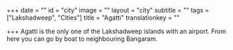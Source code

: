 +++
date = ""
id = "city"
image = ""
layout = "city"
subtitle = ""
tags = ["Lakshadweep", "Cities"]
title = "Agatti"
translationkey = ""

+++
Agatti is the only one of the Lakshadweep islands with an airport. From here you can go by boat to neighbouring Bangaram.